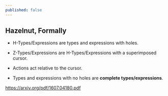 ```yaml
---
published: false
---
```

## Hazelnut, Formally
* H-Types/Expressions are types and expressions with holes.
* Z-Types/Expressions are H-Types/Expressions with a superimposed cursor.
* Actions act relative to the cursor.

* Types and expressions with no holes are **complete types/expressions**.


https://arxiv.org/pdf/1607.04180.pdf


